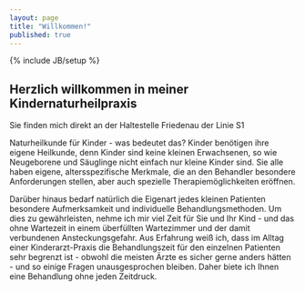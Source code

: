 ```yaml
---
layout: page
title: "Willkommen!"
published: true
---
```


{% include JB/setup %}

## Herzlich willkommen in meiner Kindernaturheilpraxis

Sie finden mich direkt an der Haltestelle Friedenau der Linie S1

Naturheilkunde für Kinder - was bedeutet das? Kinder benötigen ihre eigene Heilkunde, denn Kinder sind keine kleinen Erwachsenen, so wie Neugeborene und Säuglinge nicht einfach nur kleine Kinder sind. Sie alle haben eigene, altersspezifische Merkmale, die an den Behandler besondere Anforderungen stellen, aber auch spezielle Therapiemöglichkeiten eröffnen. 

Darüber hinaus bedarf natürlich die Eigenart jedes kleinen Patienten besondere Aufmerksamkeit und individuelle Behandlungsmethoden. Um dies zu gewährleisten, nehme ich mir viel Zeit für Sie und Ihr Kind - und das ohne Wartezeit in einem überfüllten Wartezimmer und der damit verbundenen Ansteckungsgefahr. Aus Erfahrung weiß ich, dass im Alltag einer Kinderarzt-Praxis die Behandlungszeit für den einzelnen Patienten sehr begrenzt ist - obwohl die meisten Ärzte es sicher gerne anders hätten - und so einige Fragen unausgesprochen bleiben. Daher biete ich Ihnen eine Behandlung ohne jeden Zeitdruck.

